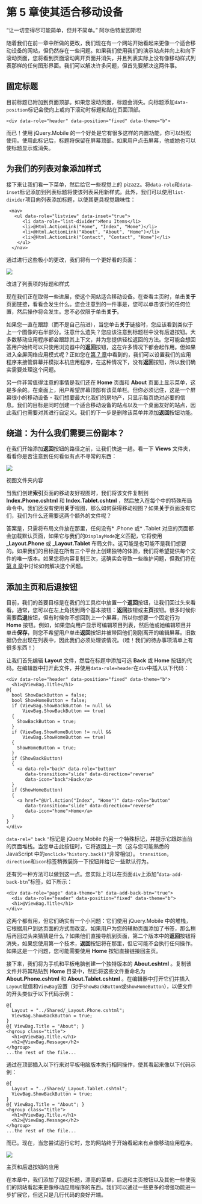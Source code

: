 # 第 5 章使其适合移动设备

“让一切变得尽可能简单，但并不简单。”
阿尔伯特爱因斯坦

随着我们在前一章中所做的更改，我们现在有一个网站开始看起来更像一个适合移动设备的网站，但仍然存在一些问题。如果我们使用我们的演示站点并向上和向下滚动页面，您将看到页面滚动离开页面并消失，并且列表实际上没有像移动样式列表那样的任何图形界面。我们可以解决许多问题，但首先要解决这两件事。

## 固定标题

目前标题已附加到页面顶部。如果您滚动页面，标题会消失。向标题添加`data-position`标记会使向上或向下滚动时标题粘贴在页面顶部。

```
<div data-role="header" data-position="fixed" data-theme="b">

```

而已！使用 jQuery.Mobile 的一个好处是它有很多这样的内置功能，你可以轻松使用。使用此标记后，标题将保留在屏幕顶部。如果用户点击屏幕，他或她也可以使标题显示或消失。

## 为我们的列表对象添加样式

接下来让我们看一下菜单，然后给它一些视觉上的 pizazz。将`data-role`和`data-inset`标记添加到列表标题将使该列表采用新样式。此外，我们可以使用`list-divider`项目向列表添加标题，以使其更具视觉趣味性：

```
 <nav>
   <ul data-role="listview" data-inset="true">
      <li data-role="list-divider">Menu Items</li>
      <li>@Html.ActionLink("Home", "Index", "Home")</li>
      <li>@Html.ActionLink("About", "About", "Home")</li>
      <li>@Html.ActionLink("Contact", "Contact", "Home")</li>
    </ul>
  </nav>

```

通过进行这些极小的更改，我们将有一个更好看的页面：

![](img/image018.png)

改进了列表项的标题和样式

现在我们正在取得一些进展，使这个网站适合移动设备。在查看主页时，单击**关于**页面链接，看看会发生什么。您会注意到的一件事是，您可以单击该行的任何位置，然后操作将会发生。您不必仅限于单击**关于**。

如果您一直在跟踪（而不是自己前进），当您单击**关于**链接时，您应该看到类似于上一个图像的右半部分。注意什么遗失？您应该注意到标题栏中没有后退按钮。大多数移动应用程序都会跟踪其上下文，并为您提供轻松返回的方法。您可能会想回答用户始终可以只使用浏览器中的**返回**按钮，这在许多情况下都会起作用。但如果进入全屏网络应用模式呢？正如您在[第 7 章](../Text/aspn-mobisite-8.html#heading_id_44)中看到的，我们可以设置我们的应用程序来接管屏幕并模拟本机应用程序，在这种情况下，没有**返回**按钮，所以我们确实需要处理这个问题。

另一件非常值得注意的事情是我们还在 **Home** 页面和 **About** 页面上显示菜单，这是多余的。在桌面上，用户希望屏幕顶部有该菜单栏。但你必须记住，这是一个屏幕很小的移动设备 - 我们想要最大化我们的房地产，只显示每页绝对必要的信息。我们的目标是同时创建一个适合移动设备的站点以及一个桌面友好的站点，因此我们也需要对其进行自定义。我们的下一步是删除该菜单并添加**返回**按钮功能。

## 绕道：为什么我们需要三份副本？

在我们开始添加**返回**按钮的路径之前，让我们快速一趟。看一下 **Views** 文件夹，看看你是否注意到任何看似有点不寻常的东西：

![](img/image019.jpg)

视图文件夹内容

当我们创建**索引**页面的移动友好视图时，我们将该文件复制到 **Index.Phone.cshtml** 和 **Index.Tablet.cshtml** ，然后放入在每个中的特殊布局命令中。我们还没有使用**关于**视图，那么如何获得移动视图？如果**关于**页面没有它们，我们为什么还需要这两个额外的文件呢？

答案是，只需将布局文件放在那里，任何没有* .Phone 或* .Tablet 对应的页面都会加载默认页面，如果它与我们的`DisplayMode`定义匹配，它将使用 **_Layout.Phone** 或 **_Layout.Tablet** 布局文件。这可能是也可能不是我们想要的。如果我们的目标是在所有三个平台上创建独特的体验，我们将希望提供每个文件的唯一版本。如果您将内容复制三次，这确实会导致一些维护问题，但我们将在[第 8 章](../Text/aspn-mobisite-9.html#heading_id_51)中讨论如何解决这个问题。

## 添加主页和后退按钮

目前，我们的首要目标是在我们的工具栏中放置一个**返回**按钮，让我们回过头来看看。通常，您可以在左上角找到两个基本按钮：**返回**按钮或**主页**按钮。很多时候你需要**后退**按钮，但有时候你不想回到上一个屏幕，所以你想要一个固定行为 **Home** 按钮。例如，如果您向用户显示可编辑项目列表，然后他或她编辑项目并单击**保存**，则您不希望用户单击**返回**按钮并被带回他们刚刚离开的编辑屏幕。旧数据仍会出现在列表中，因此我们必须处理该情况。（哇！我们的待办事项清单上有很多东西！）

让我们首先编辑 **Layout** 文件，然后在标题中添加可选 **Back** 或 **Home** 按钮的代码。在编辑器中打开此文件，并使用`data-role=header`在`div`中插入以下代码：

```
<div data-role="header" data-position="fixed" data-theme="b">
  <h1>@ViewBag.Title</h1>
@{
  bool ShowBackButton = false;
  bool ShowHomeButton = false;
  if (ViewBag.ShowBackButton != null &&
      ViewBag.ShowBackButton == true)
  {
    ShowBackButton = true;
  }
  if (ViewBag.ShowHomeButton != null &&
      ViewBag.ShowHomeButton == true)
  {
    ShowHomeButton = true;
  }
  if (ShowBackButton)
  {
    <a data-rel="back" data-role="button"
       data-transition="slide" data-direction="reverse"
       data-icon="back">Back</a>
  }
  if (ShowHomeButton)
  {
    <a href="@Url.Action("Index", "Home")" data-role="button"
       data-transition="slide" data-direction="reverse"
       data-icon="home">Home</a>
  }
}
</div>

```

`data-rel="` `back` `"`标记是 jQuery.Mobile 的另一个特殊标记，并提示它跟踪当前的页面堆栈。当您单击此按钮时，它将返回上一页（这与您可能熟悉的 JavaScript 中的`onclick="history.back()"`非常相似）。 `transition`，`direction`和`icon`标签稍微装饰一下按钮并给它一些默认行为。

还有另一种方法可以做到这一点。您实际上可以在页面`div`上添加“`data-add-back-btn`”标签，如下所示：

```
<div data-role="page" data-theme="b" data-add-back-btn="true">
  <div data-role="header" data-position="fixed" data-theme="b">
  <h1>@ViewBag.Title</h1>
</div>

```

这两个都有用，但它们确实有一个小问题：它们使用 jQuery.Mobile 中的堆栈，它根据用户到达页面的方式而改变。如果用户为您的辅助页面添加了书签，那么稍后再回过头来猜猜是什么？如果他们直接导航到页面，第二个版本中的**返回**按钮将消失，如果您使用第一个技术，**返回**按钮将在那里，但它可能不会执行任何操作。如果这是一个问题，您可能需要使用 **Home** 按钮直接链接回主页。

接下来，我们将为手机和平板电脑创建一个独特版本的 **About.cshtml** 。复制该文件并将其粘贴到 **Home** 目录中，然后将这些文件重命名为 **About.Phone.cshtml** 和 **About.Tablet.cshtml** 。在编辑器中打开它们并插入`Layout`赋值和`ViewBag`设置（对于`ShowBackButton`或`ShowHomeButton`），以便文件的开头类似于以下代码示例：

```
@{
  Layout = "../Shared/_Layout.Phone.cshtml";
  ViewBag.ShowBackButton = true;
}
@{ ViewBag.Title = "About"; }
<hgroup class="title">
  <h1>@ViewBag.Title.</h1>
  <h2>@ViewBag.Message</h2>
</hgroup>
...the rest of the file...

```

通过在顶部插入以下行来对平板电脑版本执行相同操作，使其看起来像以下代码示例：

```
@{
  Layout = "../Shared/_Layout.Tablet.cshtml";
  ViewBag.ShowBackButton = true;
}
@{ ViewBag.Title = "About"; }
<hgroup class="title">
  <h1>@ViewBag.Title.</h1>
  <h2>@ViewBag.Message</h2>
</hgroup>
...the rest of the file...

```

而已。现在，当您尝试运行它时，您的网站终于开始看起来有点像移动应用程序。

![](img/image020.jpg)

主页和后退按钮的应用

在本章中，我们添加了固定标题，漂亮的菜单，后退和主页按钮以及其他一些使我们的网站看起来更像移动应用程序的东西。我们可以通过一些更多的增强功能进一步扩展它，但这只是几行代码的良好开端。